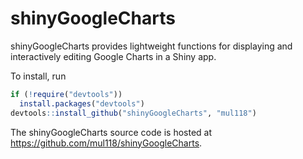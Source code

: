 # shinyGoogleCharts

shinyGoogleCharts provides lightweight functions for displaying and 
interactively editing Google Charts in a Shiny app.

To install, run

```r
if (!require("devtools"))
  install.packages("devtools")
devtools::install_github("shinyGoogleCharts", "mul118")
```

  The shinyGoogleCharts source code is
    hosted at https://github.com/mul118/shinyGoogleCharts.
    